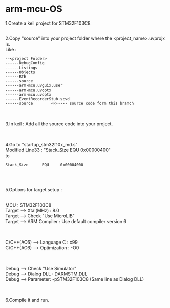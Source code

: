 # arm-mcu-OS

1.Create a keil project for STM32F103C8
<br><br>

2.Copy "source" into your project folder where the <project_name>.uvprojx is.
<br>
Like :

    --<project Folder>
    ------DebugConfig
    ------Listings
    ------Objects
    ------RTE
    ------source
    ------arm-mcu.uvguix.user
    ------arm-mcu.uvoptx
    ------arm-mcu.uvoptx
    ------EventRecorderStub.scvd
    ------source        <<----- source code form this branch

<br><br>
3.In keil : Add all the source code into your project.

<br><br>
4.Go to "startup_stm32f10x_md.s"
<br>
Modified Line33 : "Stack_Size      EQU     0x00000400"
<br>
to

    Stack_Size      EQU     0x00004000

<br><br>

5.Options for target setup :

<br>
MCU : STM32F103C8<br>
Target --> Xtal(MHz) : 8.0<br>
Target --> Check "Use MicroLIB"<br>
Target --> ARM Compiler : Use default compiler version 6

<br><br>
C/C++(AC6) --> Language C : c99<br>
C/C++(AC6) --> Optimization : -O0

<br><br>
Debug --> Check "Use Simulator"<br>
Debug --> Dialog DLL : DARMSTM.DLL<br>
Debug --> Parameter: -pSTM32F103C8 (Same line as Dialog DLL)

<br><br>
6.Compile it and run.
